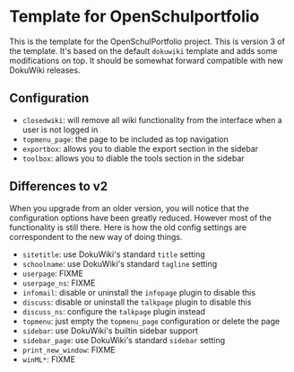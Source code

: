 # Template for OpenSchulportfolio

This is the template for the OpenSchulPortfolio project. This is version 3 of the template. It's based on the default `dokuwiki` template and adds some modifications on top. It should be somewhat forward compatible with new DokuWiki releases.

## Configuration

* `closedwiki`: will remove all wiki functionality from the interface when a user is not logged in
* `topmenu_page`: the page to be included as top navigation
* `exportbox`: allows you to diable the export section in the sidebar
* `toolbox`: allows you to diable the tools section in the sidebar

## Differences to v2

When you upgrade from an older version, you will notice that the configuration options have been greatly reduced. However most of the functionality is still there. Here is how the old config settings are correspondent to the new way of doing things.

* `sitetitle`: use DokuWiki's standard `title` setting
* `schoolname`: use DokuWiki's standard `tagline` setting
* `userpage`: FIXME
* `userpage_ns`: FIXME
* `infomail`: disable or uninstall the `infopage` plugin to disable this
* `discuss`: disable or uninstall the `talkpage` plugin to disable this
* `discuss_ns`: configure the `talkpage` plugin instead
* `topmenu`: just empty the `topmenu_page` configuration or delete the page
* `sidebar`: use DokuWiki's builtin sidebar support
* `sidebar_page`: use DokuWiki's standard `sidebar` setting
* `print_new_window`: FIXME
* `winML*`: FIXME

 
